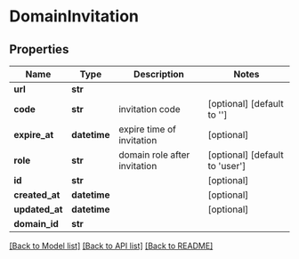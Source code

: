 # DomainInvitation

## Properties
Name | Type | Description | Notes
------------ | ------------- | ------------- | -------------
**url** | **str** |  | 
**code** | **str** | invitation code | [optional] [default to '']
**expire_at** | **datetime** | expire time of invitation | [optional] 
**role** | **str** | domain role after invitation | [optional] [default to 'user']
**id** | **str** |  | [optional] 
**created_at** | **datetime** |  | [optional] 
**updated_at** | **datetime** |  | [optional] 
**domain_id** | **str** |  | 

[[Back to Model list]](../README.md#documentation-for-models) [[Back to API list]](../README.md#documentation-for-api-endpoints) [[Back to README]](../README.md)

